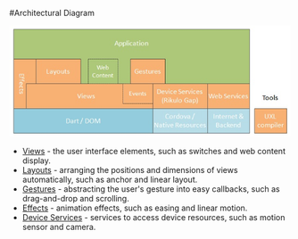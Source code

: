 #Architectural Diagram

![Rikulo Architectural Diagram](architectural-diagram.jpg?raw=true)

* [Views](../Views/Fundamentals/index.md) - the user interface elements, such as switches and web content display.
* [Layouts](../Layouts/Fundamentals/index.md) - arranging the positions and dimensions of views automatically, such as anchor and linear layout.
* [Gestures](../Gestures/Fundamentals.md) - abstracting the user's gesture into easy callbacks, such as drag-and-drop and scrolling.
* [Effects](../Effects/Fundamentals.md) - animation effects, such as easing and linear motion.
* [Device Services](../Device_Services/Fundamentals.md) - services to access device resources, such as motion sensor and camera.
